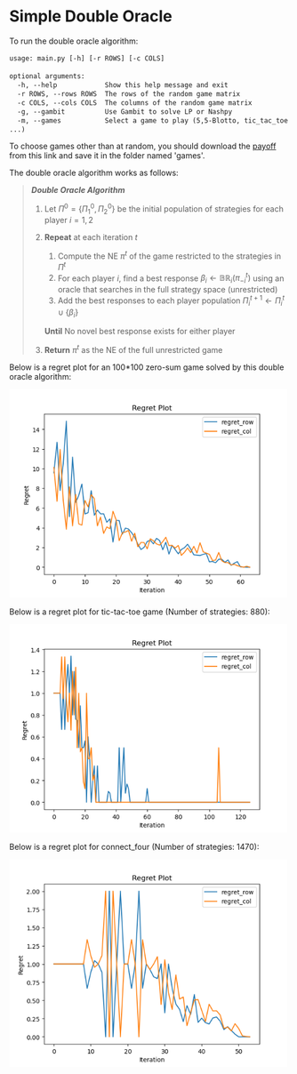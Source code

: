 # Simple Double Oracle

To run the double oracle algorithm:

```
usage: main.py [-h] [-r ROWS] [-c COLS]

optional arguments:
  -h, --help            Show this help message and exit
  -r ROWS, --rows ROWS  The rows of the random game matrix
  -c COLS, --cols COLS  The columns of the random game matrix
  -g, --gambit          Use Gambit to solve LP or Nashpy
  -m, --games           Select a game to play (5,5-Blotto, tic_tac_toe ...)
```

To choose games other than at random, you should download the [payoff](https://proceedings.neurips.cc/paper/2020/hash/ca172e964907a97d5ebd876bfdd4adbd-Abstract.html) from this link and save it in the folder named 'games'.

The double oracle algorithm works as follows:

>***Double Oracle Algorithm***
>1. Let $\Pi^0 = \{\Pi^0_1, \Pi^0_2\}$ be the initial population of strategies for each player $i=1,2$
>2. **Repeat** at each iteration $t$
>    1. Compute the NE $\pi^t$ of the game restricted to the strategies in $\Pi^t$
>    2. For each player $i$, find a best response $\beta_i \leftarrow \mathbb{BR}_ i(\pi^t_{-i})$ using an oracle that searches in the full strategy space (unrestricted)
>    3. Add the best responses to each player population $\Pi^{t+1}_i \leftarrow \Pi^t_i \cup \{\beta_i\}$
>
>    **Until** No novel best response exists for either player
>3. **Return** $\pi^t$ as the NE of the full unrestricted game

Below is a regret plot for an 100*100 zero-sum game solved by this double oracle algorithm:

<img src="plots/Figure_1.png" width="500px">

Below is a regret plot for tic-tac-toe game (Number of strategies: 880):

<img src="plots/Figure_tic_tac_toe.png" width="500px">

Below is a regret plot for connect_four (Number of strategies: 1470):

<img src="plots/Figure_connect_four.png" width="500px">